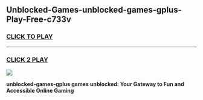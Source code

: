 
## Unblocked-Games-unblocked-games-gplus-Play-Free-c733v
<h3>
<a href="https://premium76.site?title=unblocked-games-gplus&ref=18A1">CLICK TO PLAY</a></h3>
<hr>

<h3>
<a href="https://premium76.site?title=unblocked-games-gplus&ref=18A1">CLICK 2 PLAY</a>
  
</h3>

<a href="https://premium76.site?title=unblocked-games-gplus&ref=18A1"><img src="https://clearcache.store/games.png"></a>


**unblocked-games-gplus games unblocked: Your Gateway to Fun and Accessible Online Gaming**
